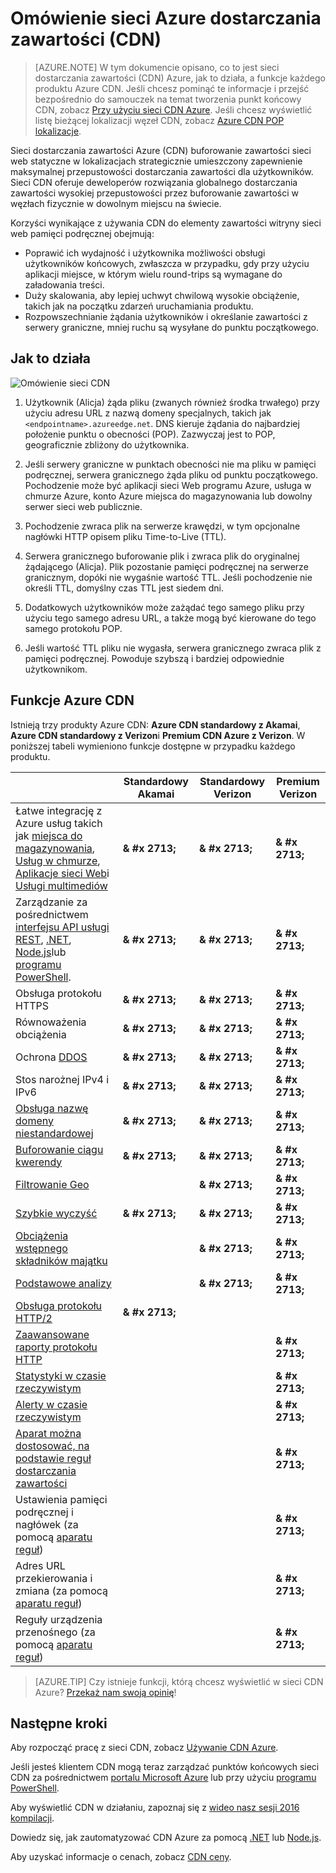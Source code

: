 <properties
    pageTitle="Omówienie Azure CDN | Microsoft Azure"
    description="Dowiedz się, co to jest sieć dostarczania zawartości Azure (CDN) i jak go używać do dostarczania zawartości wysokiej przepustowości przez buforowanie obiektów blob i zawartość statyczną."
    services="cdn"
    documentationCenter=""
    authors="camsoper"
    manager="erikre"
    editor=""/>

<tags
    ms.service="cdn"
    ms.workload="tbd"
    ms.tgt_pltfrm="na"
    ms.devlang="na"
    ms.topic="hero-article"
    ms.date="09/30/2016"
    ms.author="casoper"/>

# <a name="overview-of-the-azure-content-delivery-network-cdn"></a>Omówienie sieci Azure dostarczania zawartości (CDN)

> [AZURE.NOTE] W tym dokumencie opisano, co to jest sieci dostarczania zawartości (CDN) Azure, jak to działa, a funkcje każdego produktu Azure CDN.  Jeśli chcesz pominąć te informacje i przejść bezpośrednio do samouczek na temat tworzenia punkt końcowy CDN, zobacz [Przy użyciu sieci CDN Azure](cdn-create-new-endpoint.md).  Jeśli chcesz wyświetlić listę bieżącej lokalizacji węzeł CDN, zobacz [Azure CDN POP lokalizacje](cdn-pop-locations.md).

Sieci dostarczania zawartości Azure (CDN) buforowanie zawartości sieci web statyczne w lokalizacjach strategicznie umieszczony zapewnienie maksymalnej przepustowości dostarczania zawartości dla użytkowników.  Sieci CDN oferuje deweloperów rozwiązania globalnego dostarczania zawartości wysokiej przepustowości przez buforowanie zawartości w węzłach fizycznie w dowolnym miejscu na świecie. 

Korzyści wynikające z używania CDN do elementy zawartości witryny sieci web pamięci podręcznej obejmują:

- Poprawić ich wydajność i użytkownika możliwości obsługi użytkowników końcowych, zwłaszcza w przypadku, gdy przy użyciu aplikacji miejsce, w którym wielu round-trips są wymagane do załadowania treści.
- Duży skalowania, aby lepiej uchwyt chwilową wysokie obciążenie, takich jak na początku zdarzeń uruchamiania produktu.
- Rozpowszechnianie żądania użytkowników i określanie zawartości z serwery graniczne, mniej ruchu są wysyłane do punktu początkowego.


## <a name="how-it-works"></a>Jak to działa

![Omówienie sieci CDN](./media/cdn-overview/cdn-overview.png)

1. Użytkownik (Alicja) żąda pliku (zwanych również środka trwałego) przy użyciu adresu URL z nazwą domeny specjalnych, takich jak `<endpointname>.azureedge.net`.  DNS kieruje żądania do najbardziej położenie punktu o obecności (POP).  Zazwyczaj jest to POP, geograficznie zbliżony do użytkownika.

2. Jeśli serwery graniczne w punktach obecności nie ma pliku w pamięci podręcznej, serwera granicznego żąda pliku od punktu początkowego.  Pochodzenie może być aplikacji sieci Web programu Azure, usługa w chmurze Azure, konto Azure miejsca do magazynowania lub dowolny serwer sieci web publicznie.

3. Pochodzenie zwraca plik na serwerze krawędzi, w tym opcjonalne nagłówki HTTP opisem pliku Time-to-Live (TTL).

4. Serwera granicznego buforowanie plik i zwraca plik do oryginalnej żądającego (Alicja).  Plik pozostanie pamięci podręcznej na serwerze granicznym, dopóki nie wygaśnie wartość TTL.  Jeśli pochodzenie nie określi TTL, domyślny czas TTL jest siedem dni.

5. Dodatkowych użytkowników może zażądać tego samego pliku przy użyciu tego samego adresu URL, a także mogą być kierowane do tego samego protokołu POP.

6. Jeśli wartość TTL pliku nie wygasła, serwera granicznego zwraca plik z pamięci podręcznej.  Powoduje szybszą i bardziej odpowiednie użytkownikom.


## <a name="azure-cdn-features"></a>Funkcje Azure CDN

Istnieją trzy produkty Azure CDN: **Azure CDN standardowy z Akamai**, **Azure CDN standardowy z Verizon**i **Premium CDN Azure z Verizon**.  W poniższej tabeli wymieniono funkcje dostępne w przypadku każdego produktu.

|       | Standardowy Akamai | Standardowy Verizon | Premium Verizon |
|-------|-----------------|------------------|-----------------|
| Łatwe integrację z Azure usług takich jak [miejsca do magazynowania](cdn-create-a-storage-account-with-cdn.md), [Usług w chmurze](cdn-cloud-service-with-cdn.md), [Aplikacje sieci Web](../app-service-web/cdn-websites-with-cdn.md)i [Usługi multimediów](../media-services/media-services-portal-manage-streaming-endpoints.md) | **& #x 2713;** | **& #x 2713;** | **& #x 2713;**|
| Zarządzanie za pośrednictwem [interfejsu API usługi REST](https://msdn.microsoft.com/library/mt634456.aspx), [.NET](./cdn-app-dev-net.md), [Node.js](./cdn-app-dev-node.md)lub [programu PowerShell](./cdn-manage-powershell.md). | **& #x 2713;** | **& #x 2713;** | **& #x 2713;** |
| Obsługa protokołu HTTPS | **& #x 2713;** | **& #x 2713;** | **& #x 2713;** |
| Równoważenia obciążenia | **& #x 2713;** | **& #x 2713;** | **& #x 2713;** |
| Ochrona [DDOS](https://www.us-cert.gov/ncas/tips/ST04-015) | **& #x 2713;** | **& #x 2713;** | **& #x 2713;** |
| Stos narożnej IPv4 i IPv6 | **& #x 2713;** | **& #x 2713;** | **& #x 2713;** |
| [Obsługa nazwę domeny niestandardowej](cdn-map-content-to-custom-domain.md) | **& #x 2713;** | **& #x 2713;** | **& #x 2713;** |
| [Buforowanie ciągu kwerendy](cdn-query-string.md) | **& #x 2713;** | **& #x 2713;** | **& #x 2713;** |
| [Filtrowanie Geo](cdn-restrict-access-by-country.md) |  | **& #x 2713;** | **& #x 2713;** |
| [Szybkie wyczyść](cdn-purge-endpoint.md) | **& #x 2713;** | **& #x 2713;** | **& #x 2713;** |
| [Obciążenia wstępnego składników majątku](cdn-preload-endpoint.md) |  | **& #x 2713;** | **& #x 2713;** |
| [Podstawowe analizy](cdn-analyze-usage-patterns.md) |  | **& #x 2713;** | **& #x 2713;** |
| [Obsługa protokołu HTTP/2](https://msdn.microsoft.com/library/mt762901.aspx) | **& #x 2713;**  |  |  |
| [Zaawansowane raporty protokołu HTTP](cdn-advanced-http-reports.md) | | | **& #x 2713;** |
| [Statystyki w czasie rzeczywistym](cdn-real-time-stats.md) | | | **& #x 2713;** |
| [Alerty w czasie rzeczywistym](cdn-real-time-alerts.md) | | | **& #x 2713;** |
| [Aparat można dostosować, na podstawie reguł dostarczania zawartości](cdn-rules-engine.md) | | | **& #x 2713;** |
| Ustawienia pamięci podręcznej i nagłówek (za pomocą [aparatu reguł](cdn-rules-engine.md))  | | | **& #x 2713;** |
| Adres URL przekierowania i zmiana (za pomocą [aparatu reguł](cdn-rules-engine.md)) | | | **& #x 2713;** |
| Reguły urządzenia przenośnego (za pomocą [aparatu reguł](cdn-rules-engine.md))  | | | **& #x 2713;** |

>[AZURE.TIP] Czy istnieje funkcji, którą chcesz wyświetlić w sieci CDN Azure?  [Przekaż nam swoją opinię](https://feedback.azure.com/forums/169397-cdn)! 

## <a name="next-steps"></a>Następne kroki

Aby rozpocząć pracę z sieci CDN, zobacz [Używanie CDN Azure](./cdn-create-new-endpoint.md).

Jeśli jesteś klientem CDN mogą teraz zarządzać punktów końcowych sieci CDN za pośrednictwem [portalu Microsoft Azure](https://portal.azure.com) lub przy użyciu [programu PowerShell](cdn-manage-powershell.md).

Aby wyświetlić CDN w działaniu, zapoznaj się z [wideo nasz sesji 2016 kompilacji](https://azure.microsoft.com/documentation/videos/build-2016-leveraging-the-new-azure-cdn-apis-to-build-wicked-fast-applications/).

Dowiedz się, jak zautomatyzować CDN Azure za pomocą [.NET](./cdn-app-dev-net.md) lub [Node.js](./cdn-app-dev-node.md).

Aby uzyskać informacje o cenach, zobacz [CDN ceny](https://azure.microsoft.com/pricing/details/cdn/).
